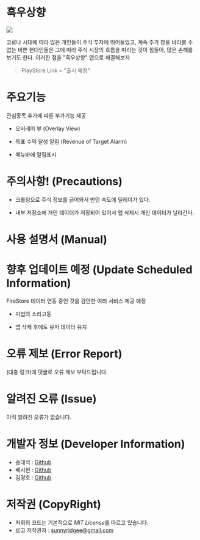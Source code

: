 # 흑우상향

<img src="https://user-images.githubusercontent.com/37203016/106876573-2d7ee180-671b-11eb-98f8-5603d4735b13.png">

코로나 시대에 따라 많은 개인들이 주식 투자에 뛰어들었고, 계속 주가 창을 바라볼 수 없는 바쁜 현대인들은 그에 따라 주식 시장의 흐름을 따라는 것이 힘들어, 많은 손해를 보기도 한다. 이러한 점을 "흑우상향" 앱으로 해결해보자  
> PlayStore Link = "출시 예정"  

# 주요기능
관심종목 추가에 따른 부가기능 제공

* 오버레이 뷰 (Overlay View)

* 목표 수익 달성 알림 (Revenue of Target Alarm)

- 메뉴바에 알림표시

# 주의사항! (Precautions)
* 크롤링으로 주식 정보를 긁어와서 반영 속도에 딜레이가 있다.

* 내부 저장소에 개인 데이터가 저장되어 있어서 앱 삭제시 개인 데이터가 날라간다.  

# 사용 설명서 (Manual)

# 향후 업데이트 예정 (Update Scheduled Information)
FireStore 데이터 연동 중인 것을 감안한 여러 서비스 제공 예정    
* 마법의 소라고동

* 앱 삭제 후에도 유저 데이터 유지

# 오류 제보 (Error Report)
(대충 링크)에 댓글로 오류 제보 부탁드립니다.

# 알려진 오류 (Issue)
아직 알려진 오류가 없습니다.

# 개발자 정보 (Developer Information)
* 송대석 : [Github](https://github.com/DaeSeokSong)  
* 배시현 : [Github](https://github.com/bbaesi)  
* 김경호 : [Github](https://github.com/ykm989)  

# 저작권 (CopyRight)
* 저희의 코드는 기본적으로 *MIT License*를 따르고 있습니다.  
* 로고 저작권자 : sunnyridgee@gmail.com
